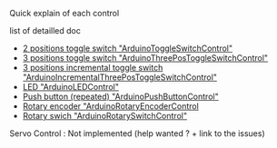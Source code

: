 
Quick explain of each control

list of detailled doc


* [2 positions toggle switch "ArduinoToggleSwitchControl"](/resources/doc/controls/ctrl-2pos-toggle.md)
* [3 positions toggle switch "ArduinoThreePosToggleSwitchControl"](/resources/doc/controls/ctrl-3pos-toggle.md)
* [3 positions incremental toggle switch "ArduinoIncrementalThreePosToggleSwitchControl"](/resources/doc/controls/ctrl-incremental-3pos-toggle.md)
* [LED "ArduinoLEDControl"](/resources/doc/controls/ctrl-led.md)
* [Push button (repeated) "ArduinoPushButtonControl"](/resources/doc/controls/ctrl-push-button.md)
* [Rotary encoder "ArduinoRotaryEncoderControl](/resources/doc/controls/ctrl-rotary-encoder.md)
* [Rotary swich "ArduinoRotarySwitchControl"](/resources/doc/controls/ctrl-rotary-switch.md)


Servo Control : Not implemented (help wanted ? + link to the issues)
